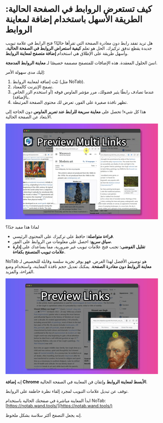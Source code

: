 # كيف تستعرض الروابط في الصفحة الحالية: الطريقة الأسهل باستخدام إضافة لمعاينة الروابط

هل تريد تفقد رابط دون مغادرة الصفحة التي تقرأها حاليًا؟ فتح الرابط في علامة تبويب جديدة يقطع تدفق تركيزك. الحل هو تعلم **كيفية استعراض الروابط في الصفحة الحالية**، وأسهل طريقة على الإطلاق هي استخدام **إضافة متصفح لمعاينة الروابط**.

انسَ الحلول المعقدة. هذه الإضافات للمتصفح مصممة خصيصًا لـ **معاينة الروابط المدمجة**.

إليك مدى سهولة الأمر:

1.  ثبّت إضافة لمعاينة الروابط (مثل NoTab).
2.  تصفح الإنترنت كالمعتاد.
3.  عندما تصادف رابطًا يثير فضولك، مرر مؤشر الماوس فوقه (أو استخدم الزر الخاص بالإضافة).
4.  تظهر نافذة صغيرة على الفور، تعرض لك محتوى الصفحة المرتبطة.

هذا كل شيء! تحصل على **معاينة سريعة للرابط عند تمرير الماوس** دون الحاجة إلى الابتعاد عن الصفحة الحالية.

![عرض توضيحي لمعاينة الروابط المدمجة](../images/notab1.png)

لماذا هذا مفيد جدًا؟

*   **قراءة متواصلة:** حافظ على تركيزك على المحتوى الرئيسي.
*   **سياق سريع:** احصل على معلومات من الروابط على الفور.
*   **تقليل الفوضى:** تجنب فتح علامات تبويب غير ضرورية، مما يساعدك على **إدارة علامات تبويب المتصفح بكفاءة**.

NoTab هو توصيتي الأفضل لهذا الغرض. فهو يوفر تجربة سلسة وقابلة للتخصيص لـ **معاينة الروابط دون مغادرة الصفحة**. يمكنك تعديل حجم نافذة المعاينة، واستخدام وضع القراءة، والمزيد.

![تخصيص معاينات NoTab](../images/notab2.png)

إنه **إضافة Chrome الأبسط لمعاينة الروابط** وإتقان فن المعاينة في الصفحة الحالية.

توقف عن تبديل علامات التبويب لمجرد إلقاء نظرة خاطفة على الروابط.

ابدأ المعاينة مباشرة في صفحتك الحالية باستخدام NoTab: [https://notab.wand.tools/](https://notab.wand.tools/)

إنه يجعل التصفح أكثر سلاسة بشكل ملحوظ.

